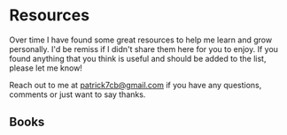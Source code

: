 # Resources

Over time I have found some great resources to help me learn and grow personally.
I'd be remiss if I didn't share them here for you to enjoy. If you found anything
that you think is useful and should be added to the list, please let me know!

Reach out to me at [patrick7cb@gmail.com](mailto:patrick7cb@gmail.com) if you have any
questions, comments or just want to say thanks.

## Books